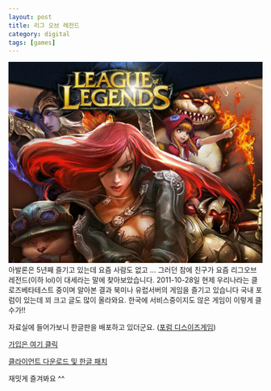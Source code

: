 ```yaml
---
layout: post
title: 리그 오브 레전드
category: digital
tags: [games]
---
```

![League of Legends](/images/posts/lol_01.jpg)
아발론은 5년째 즐기고 있는데 요즘 사람도 없고 ... 그러던 참에 친구가 요즘 리그오브레전드(이하 lol)이 대세라는 말에 찾아보았습니다.
2011-10-28일 현제 우리나라는 클로즈베타테스트 중이며 알아본 결과 북미나 유럽서버의 게임을 즐기고 있습니다
국내 포럼이 있는데 꾀 크고 글도 많이 올라와요. 한국에 서비스중이지도 않은 게임이 이렇게 클수가!!

자료실에 들어가보니 한글판을 배포하고 있더군요. ([포럼 디스이즈게임](http://www.thisisgame.com/lol/))

[가입은 여기 클릭](https://signup.leagueoflegends.com/en/signup/index)

[클라이언트 다운로드 및 한글 패치](http://www.thisisgame.com/board/list.php?category=13729)

재밋게 즐겨봐요 ^^